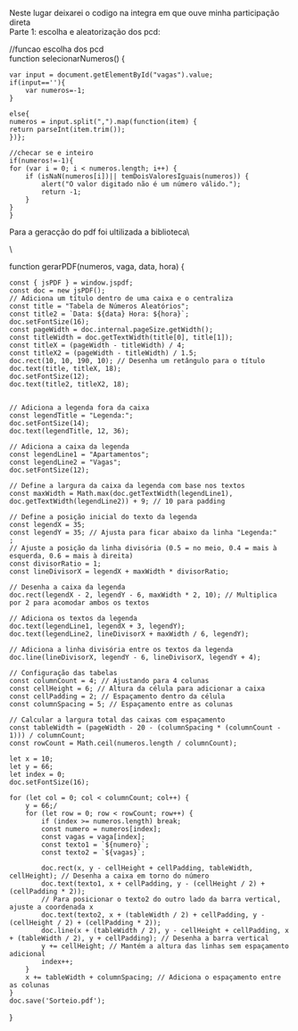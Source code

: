 Neste lugar deixarei o codigo na integra em que ouve minha participação direta\
Parte 1: escolha e aleatorização dos pcd:

//funcao escolha dos pcd\
function selecionarNumeros() 
{

    var input = document.getElementById("vagas").value;
    if(input==''){
        var numeros=-1;
    }
    
    else{
    numeros = input.split(",").map(function(item) {
    return parseInt(item.trim());
    })};

    //checar se e inteiro
    if(numeros!=-1){
    for (var i = 0; i < numeros.length; i++) {
        if (isNaN(numeros[i])|| temDoisValoresIguais(numeros)) {
            alert("O valor digitado não é um número válido.");
            return -1;
        }
    }
    }

    

Para a geracção do pdf foi ultilizada a biblioteca\
<script src="https://cdnjs.cloudflare.com/ajax/libs/jspdf/2.5.1/jspdf.umd.min.js"></script>\
function gerarPDF(numeros, vaga, data, hora) {

    const { jsPDF } = window.jspdf;
    const doc = new jsPDF();
    // Adiciona um título dentro de uma caixa e o centraliza
    const title = "Tabela de Números Aleatórios";
    const title2 = `Data: ${data} Hora: ${hora}`;
    doc.setFontSize(16);
    const pageWidth = doc.internal.pageSize.getWidth();
    const titleWidth = doc.getTextWidth(title[0], title[1]);
    const titleX = (pageWidth - titleWidth) / 4;
    const titleX2 = (pageWidth - titleWidth) / 1.5;
    doc.rect(10, 10, 190, 10); // Desenha um retângulo para o título
    doc.text(title, titleX, 18);
    doc.setFontSize(12);
    doc.text(title2, titleX2, 18);


    // Adiciona a legenda fora da caixa
    const legendTitle = "Legenda:";
    doc.setFontSize(14);
    doc.text(legendTitle, 12, 36);

    // Adiciona a caixa da legenda
    const legendLine1 = "Apartamentos";
    const legendLine2 = "Vagas";
    doc.setFontSize(12);

    // Define a largura da caixa da legenda com base nos textos
    const maxWidth = Math.max(doc.getTextWidth(legendLine1), doc.getTextWidth(legendLine2)) + 9; // 10 para padding

    // Define a posição inicial do texto da legenda
    const legendX = 35;
    const legendY = 35; // Ajusta para ficar abaixo da linha "Legenda:"
    ;
    // Ajuste a posição da linha divisória (0.5 = no meio, 0.4 = mais à esquerda, 0.6 = mais à direita)
    const divisorRatio = 1;
    const lineDivisorX = legendX + maxWidth * divisorRatio;

    // Desenha a caixa da legenda
    doc.rect(legendX - 2, legendY - 6, maxWidth * 2, 10); // Multiplica por 2 para acomodar ambos os textos

    // Adiciona os textos da legenda
    doc.text(legendLine1, legendX + 3, legendY);
    doc.text(legendLine2, lineDivisorX + maxWidth / 6, legendY);

    // Adiciona a linha divisória entre os textos da legenda
    doc.line(lineDivisorX, legendY - 6, lineDivisorX, legendY + 4);

    // Configuração das tabelas
    const columnCount = 4; // Ajustando para 4 colunas
    const cellHeight = 6; // Altura da célula para adicionar a caixa
    const cellPadding = 2; // Espaçamento dentro da célula
    const columnSpacing = 5; // Espaçamento entre as colunas

    // Calcular a largura total das caixas com espaçamento
    const tableWidth = (pageWidth - 20 - (columnSpacing * (columnCount - 1))) / columnCount;
    const rowCount = Math.ceil(numeros.length / columnCount);

    let x = 10;
    let y = 66;
    let index = 0;
    doc.setFontSize(16);
   
    for (let col = 0; col < columnCount; col++) {
        y = 66;/
        for (let row = 0; row < rowCount; row++) {
            if (index >= numeros.length) break;
            const numero = numeros[index];
            const vagas = vaga[index];
            const texto1 = `${numero}`;
            const texto2 = `${vagas}`;

            doc.rect(x, y - cellHeight + cellPadding, tableWidth, cellHeight); // Desenha a caixa em torno do número
            doc.text(texto1, x + cellPadding, y - (cellHeight / 2) + (cellPadding * 2));
            // Para posicionar o texto2 do outro lado da barra vertical, ajuste a coordenada x
            doc.text(texto2, x + (tableWidth / 2) + cellPadding, y - (cellHeight / 2) + (cellPadding * 2));
            doc.line(x + (tableWidth / 2), y - cellHeight + cellPadding, x + (tableWidth / 2), y + cellPadding); // Desenha a barra vertical
            y += cellHeight; // Mantém a altura das linhas sem espaçamento adicional
            index++;
        }
        x += tableWidth + columnSpacing; // Adiciona o espaçamento entre as colunas
    }
    doc.save('Sorteio.pdf');
}

